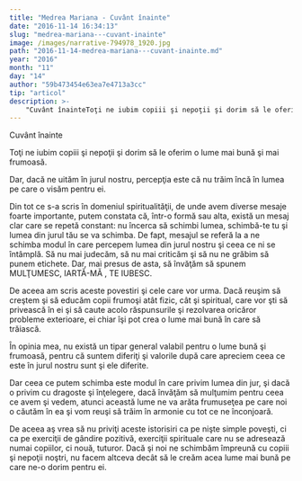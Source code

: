```yaml
---
title: "Medrea Mariana - Cuvânt înainte"
date: "2016-11-14 16:34:13"
slug: "medrea-mariana---cuvant-inainte"
image: /images/narrative-794978_1920.jpg
path: "2016-11-14-medrea-mariana---cuvant-inainte.md"
year: "2016"
month: "11"
day: "14"
author: "59b473454e63ea7e4713a3cc"
tip: "articol"
description: >-
    "Cuvânt înainteToţi ne iubim copiii şi nepoţii şi dorim să le oferim o lume mai  bună şi mai frumoasă.Dar, dacă ne uităm în jurul nostru, percepţia este că nu trăim încă în lumea pe care o visăm pent"
---
```

<div class="kg-card-markdown"><p dir="ltr">Cuvânt înainte</p>
<p dir="ltr">Toţi ne iubim copiii şi nepoţii şi dorim să le oferim o lume mai  bună şi mai frumoasă.</p>
<p dir="ltr">Dar, dacă ne uităm în jurul nostru, percepţia este că nu trăim încă în lumea pe care o visăm pentru ei.</p>
<p dir="ltr">Din tot ce s-a scris în domeniul spiritualităţii, de unde avem diverse mesaje foarte importante, putem constata că, într-o formă sau alta, există un mesaj clar care se repetă constant: nu încerca să schimbi lumea, schimbă-te tu şi lumea din jurul tău se va schimba. De fapt, mesajul se referă la a ne schimba modul în care percepem lumea din jurul nostru şi ceea ce ni se întâmplă. Să nu mai judecăm, să nu mai criticăm şi să nu ne grăbim să punem etichete. Dar, mai presus de asta, să învăţăm să spunem MULŢUMESC, IARTĂ-MĂ , TE IUBESC.</p>
<p dir="ltr">De aceea am scris aceste povestiri şi cele care vor urma. Dacă reuşim să creştem şi să educăm copii frumoşi atât fizic, cât şi spiritual, care vor şti să privească în ei şi să caute acolo răspunsurile şi rezolvarea oricăror probleme exterioare, ei chiar îşi pot crea o lume mai bună în care să trăiască.</p>
<p dir="ltr">În opinia mea, nu există un tipar general valabil pentru o lume bună şi frumoasă, pentru că suntem diferiţi şi valorile după care apreciem ceea ce este în jurul nostru sunt şi ele diferite.</p>
<p dir="ltr">Dar ceea ce putem schimba este modul în care privim lumea din jur, şi dacă o privim cu dragoste şi înţelegere, dacă învăţăm să mulţumim pentru ceea ce avem şi vedem, atunci această lume ne va arăta frumuseţea pe care noi o căutăm în ea şi vom reuşi să trăim în armonie cu tot ce ne înconjoară.</p>
<p dir="ltr">De aceea aş vrea să nu priviţi aceste istorisiri ca pe nişte simple poveşti, ci ca pe exerciţii de gândire pozitivă, exerciţii spirituale care nu se adresează numai copiilor, ci nouă, tuturor. Dacă şi noi ne schimbăm împreună cu copiii şi nepoţii noştri, nu facem altceva decât să le creăm acea lume mai bună pe care ne-o dorim pentru ei.  </p>
<p> </p>
</div>
    